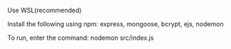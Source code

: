 Use WSL(recommended) 

Install the following using npm: express, mongoose, bcrypt, ejs, nodemon

To run, enter the command: nodemon src/index.js
